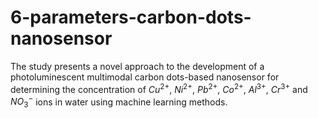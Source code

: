 # 6-parameters-carbon-dots-nanosensor
The study presents a novel approach to the development of a photoluminescent multimodal carbon dots-based nanosensor for determining the concentration of $Cu^{2+}$, $Ni^{2+}$, $Pb^{2+}$, $Co^{2+}$, $Al^{3+}$, $Cr^{3+}$ and $NO_3^-$ ions in water using machine learning methods.
